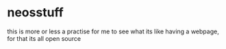 # neosstuff
this is more or less a practise for me to see what its like having a webpage, for that its all open source
